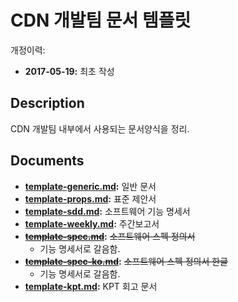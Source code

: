 # CDN 개발팀 문서 템플릿

개정이력: 

* __2017-05-19:__ 최초 작성




## Description

CDN 개발팀 내부에서 사용되는 문서양식을 정리.



## Documents

* __[template-generic.md](https://github.com/gsneotek-wisen/document-templates/blob/master/template-generic.md):__ 일반 문서 
* __[template-props.md](https://github.com/gsneotek-wisen/document-templates/blob/master/template-props.md):__ 표준 제안서
* __[template-sdd.md](https://github.com/gsneotek-wisen/document-templates/blob/master/template-sdd.md):__ 소프트웨어 기능 명세서
* __[template-weekly.md](https://github.com/gsneotek-wisen/document-templates/blob/master/template-weekly.md):__ 주간보고서
* __~~[template-spec.md](https://github.com/gsneotek-wisen/document-templates/blob/master/template-spec.md)~~:__ ~~소프트웨어 스펙 정의서~~ 
  * 기능 명세서로 갈음함.
* __~~[template-spec-ko.md](https://github.com/gsneotek-wisen/document-templates/blob/master/template-spec-ko.md)~~:__ ~~소프트웨어 스펙 정의서 한글~~ 
  * 기능 명세서로 갈음함.
* __[template-kpt.md](https://github.com/gsneotek-wisen/document-templates/blob/master/template-kpt.md):__ KPT 회고 문서 

